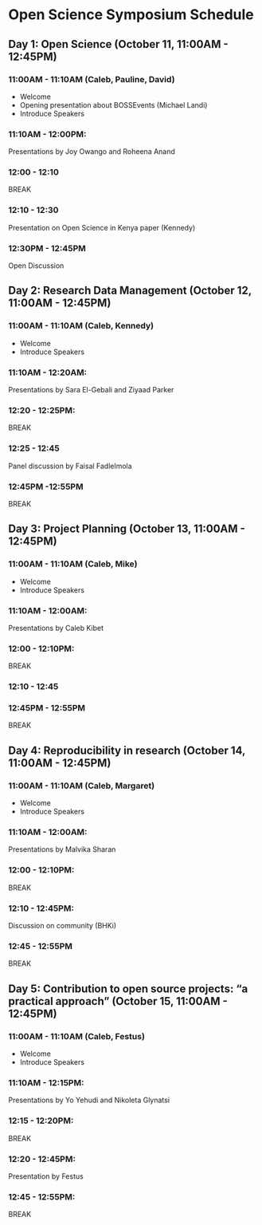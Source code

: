 # Open Science Symposium Schedule

## Day 1: Open Science (October 11, 11:00AM - 12:45PM)
### 11:00AM - 11:10AM (Caleb, Pauline, David)
* Welcome
* Opening presentation about BOSSEvents (Michael Landi)
* Introduce Speakers

### 11:10AM - 12:00PM: 
Presentations by Joy Owango and Roheena Anand

### 12:00 - 12:10 
BREAK

### 12:10 - 12:30
Presentation on Open Science in Kenya paper (Kennedy)

### 12:30PM - 12:45PM
Open Discussion


## Day 2: Research Data Management (October 12, 11:00AM - 12:45PM)
### 11:00AM - 11:10AM (Caleb, Kennedy)
* Welcome
* Introduce Speakers

### 11:10AM - 12:20AM: 
Presentations by Sara El-Gebali and Ziyaad Parker 

### 12:20 - 12:25PM:
BREAK

### 12:25 - 12:45
Panel discussion by Faisal Fadlelmola

### 12:45PM -12:55PM
BREAK

## Day 3: Project Planning (October 13, 11:00AM - 12:45PM)
### 11:00AM - 11:10AM (Caleb, Mike)
* Welcome
* Introduce Speakers

### 11:10AM - 12:00AM: 
Presentations by Caleb Kibet

### 12:00 - 12:10PM:
BREAK

### 12:10 - 12:45

### 12:45PM - 12:55PM
BREAK


## Day 4: Reproducibility in research (October 14, 11:00AM - 12:45PM)
### 11:00AM - 11:10AM (Caleb, Margaret)
* Welcome
* Introduce Speakers

### 11:10AM - 12:00AM:
Presentations by Malvika Sharan

### 12:00 - 12:10PM:
BREAK

### 12:10 - 12:45PM:
Discussion on community (BHKi)

### 12:45 - 12:55PM 
BREAK

## Day 5: Contribution to open source projects: “a practical approach”  (October 15, 11:00AM - 12:45PM)
### 11:00AM - 11:10AM (Caleb, Festus)
* Welcome
* Introduce Speakers

### 11:10AM - 12:15PM: 
Presentations by Yo Yehudi and Nikoleta Glynatsi

### 12:15 - 12:20PM:
BREAK

### 12:20 - 12:45PM:
Presentation by Festus

### 12:45 - 12:55PM: 
BREAK


